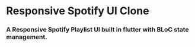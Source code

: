 # Responsive Spotify UI Clone
### A Responsive Spotify Playlist UI built in flutter with BLoC state management.


